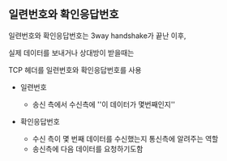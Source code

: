 ## 일련번호와 확인응답번호

일련번호와 확인응답번호는 3way handshake가 끝난 이후,

실제 데이터를 보내거나 상대방이 받을때는 

TCP 헤더를 일련번호와 확인응답번호를 사용



- 일련번호
  - 송신 측에서 수신측에 ''이 데이터가 몇번째인지''



- 확인응답번호
  - 수신 측이 몇 번째 데이터를 수신했는지 통신측에 알려주는 역할
  - 송신측에 다음 데이터를 요청하기도함





